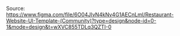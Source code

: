 Source: https://www.figma.com/file/6O04JIvN4kNv4G1AECnLml/Restaurant-Website-UI-Template-(Community)?type=design&node-id=0-1&mode=design&t=wXVC855TDLq3QZTI-0
